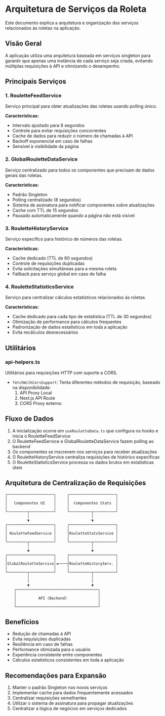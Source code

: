 # Arquitetura de Serviços da Roleta

Este documento explica a arquitetura e organização dos serviços relacionados às roletas na aplicação.

## Visão Geral

A aplicação utiliza uma arquitetura baseada em serviços singleton para garantir que apenas uma instância de cada serviço seja criada, evitando múltiplas requisições à API e otimizando o desempenho.

## Principais Serviços

### 1. RouletteFeedService

Serviço principal para obter atualizações das roletas usando polling único.

**Características:**
- Intervalo ajustado para 8 segundos
- Controle para evitar requisições concorrentes
- Cache de dados para reduzir o número de chamadas à API
- Backoff exponencial em caso de falhas
- Sensível à visibilidade da página

### 2. GlobalRouletteDataService

Serviço centralizado para todos os componentes que precisam de dados gerais das roletas.

**Características:**
- Padrão Singleton
- Polling centralizado (8 segundos)
- Sistema de assinatura para notificar componentes sobre atualizações
- Cache com TTL de 15 segundos
- Pausado automaticamente quando a página não está visível

### 3. RouletteHistoryService

Serviço específico para histórico de números das roletas.

**Características:**
- Cache dedicado (TTL de 60 segundos)
- Controle de requisições duplicadas 
- Evita solicitações simultâneas para a mesma roleta
- Fallback para serviço global em caso de falha

### 4. RouletteStatisticsService

Serviço para centralizar cálculos estatísticos relacionados às roletas.

**Características:**
- Cache dedicado para cada tipo de estatística (TTL de 30 segundos)
- Otimização de performance para cálculos frequentes
- Padronização de dados estatísticos em toda a aplicação
- Evita recálculos desnecessários

## Utilitários

### api-helpers.ts

Utilitários para requisições HTTP com suporte a CORS.

- `fetchWithCorsSupport`: Tenta diferentes métodos de requisição, baseado na disponibilidade:
  1. API Proxy Local
  2. Next.js API Route
  3. CORS Proxy externo

## Fluxo de Dados

1. A inicialização ocorre em `useRouletteData.ts` que configura os hooks e inicia o RouletteFeedService
2. O RouletteFeedService e GlobalRouletteDataService fazem polling ao backend
3. Os componentes se inscrevem nos serviços para receber atualizações
4. O RouletteHistoryService centraliza requisições de histórico específicas
5. O RouletteStatisticsService processa os dados brutos em estatísticas úteis

## Arquitetura de Centralização de Requisições

```
┌─────────────────────┐     ┌─────────────────────┐
│                     │     │                     │
│   Componentes UI    │     │  Componentes Stats  │
│                     │     │                     │
└─────────┬───────────┘     └──────────┬──────────┘
          │                            │
          ▼                            ▼
┌─────────────────────┐     ┌─────────────────────┐
│                     │     │                     │
│ RouletteFeedService │     │RouletteStatsService │
│                     │     │                     │
└─────────┬───────────┘     └──────────┬──────────┘
          │                            │
          ▼                            ▼
┌─────────────────────┐     ┌─────────────────────┐
│                     │     │                     │
│GlobalRouletteService│◄────┤RouletteHistoryServ. │
│                     │     │                     │
└─────────┬───────────┘     └──────────┬──────────┘
          │                            │
          │                            │
          ▼                            ▼
    ┌─────────────────────────────────────┐
    │                                     │
    │          API (Backend)              │
    │                                     │
    └─────────────────────────────────────┘
```

## Benefícios

- Redução de chamadas à API
- Evita requisições duplicadas
- Resiliência em caso de falhas
- Performance otimizada para o usuário
- Experiência consistente entre componentes
- Cálculos estatísticos consistentes em toda a aplicação

## Recomendações para Expansão

1. Manter o padrão Singleton nos novos serviços
2. Implementar cache para dados frequentemente acessados
3. Centralizar requisições semelhantes
4. Utilizar o sistema de assinatura para propagar atualizações
5. Centralizar a lógica de negócios em serviços dedicados 